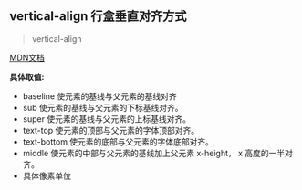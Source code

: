 ## vertical-align 行盒垂直对齐方式

> vertical-align

<a href="https://developer.mozilla.org/zh-CN/docs/Web/CSS/vertical-align" target="_blank">MDN文档</a> 

**具体取值:**

- baseline 使元素的基线与父元素的基线对齐
- sub 使元素的基线与父元素的下标基线对齐。
- super 使元素的基线与父元素的上标基线对齐。
- text-top 使元素的顶部与父元素的字体顶部对齐。
- text-bottom 使元素的底部与父元素的字体底部对齐。
- middle 使元素的中部与父元素的基线加上父元素 x-height， x 高度的一半对齐。
- 具体像素单位